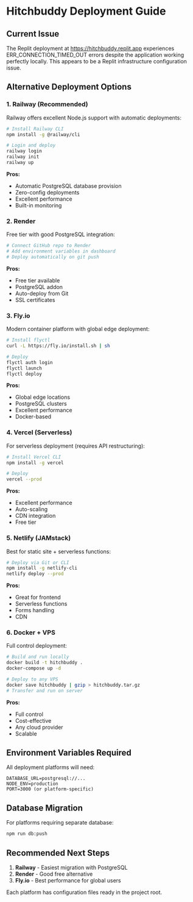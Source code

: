 # Hitchbuddy Deployment Guide

## Current Issue
The Replit deployment at https://hitchbuddy.replit.app experiences ERR_CONNECTION_TIMED_OUT errors despite the application working perfectly locally. This appears to be a Replit infrastructure configuration issue.

## Alternative Deployment Options

### 1. Railway (Recommended)
Railway offers excellent Node.js support with automatic deployments:

```bash
# Install Railway CLI
npm install -g @railway/cli

# Login and deploy
railway login
railway init
railway up
```

**Pros:**
- Automatic PostgreSQL database provision
- Zero-config deployments
- Excellent performance
- Built-in monitoring

### 2. Render
Free tier with good PostgreSQL integration:

```bash
# Connect GitHub repo to Render
# Add environment variables in dashboard
# Deploy automatically on git push
```

**Pros:**
- Free tier available
- PostgreSQL addon
- Auto-deploy from Git
- SSL certificates

### 3. Fly.io
Modern container platform with global edge deployment:

```bash
# Install flyctl
curl -L https://fly.io/install.sh | sh

# Deploy
flyctl auth login
flyctl launch
flyctl deploy
```

**Pros:**
- Global edge locations
- PostgreSQL clusters
- Excellent performance
- Docker-based

### 4. Vercel (Serverless)
For serverless deployment (requires API restructuring):

```bash
# Install Vercel CLI
npm install -g vercel

# Deploy
vercel --prod
```

**Pros:**
- Excellent performance
- Auto-scaling
- CDN integration
- Free tier

### 5. Netlify (JAMstack)
Best for static site + serverless functions:

```bash
# Deploy via Git or CLI
npm install -g netlify-cli
netlify deploy --prod
```

**Pros:**
- Great for frontend
- Serverless functions
- Forms handling
- CDN

### 6. Docker + VPS
Full control deployment:

```bash
# Build and run locally
docker build -t hitchbuddy .
docker-compose up -d

# Deploy to any VPS
docker save hitchbuddy | gzip > hitchbuddy.tar.gz
# Transfer and run on server
```

**Pros:**
- Full control
- Cost-effective
- Any cloud provider
- Scalable

## Environment Variables Required

All deployment platforms will need:
```
DATABASE_URL=postgresql://...
NODE_ENV=production
PORT=3000 (or platform-specific)
```

## Database Migration

For platforms requiring separate database:
```bash
npm run db:push
```

## Recommended Next Steps

1. **Railway** - Easiest migration with PostgreSQL
2. **Render** - Good free alternative
3. **Fly.io** - Best performance for global users

Each platform has configuration files ready in the project root.